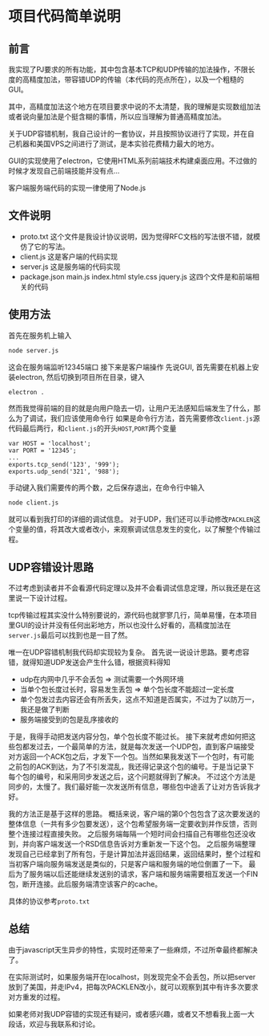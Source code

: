 # 项目代码简单说明

## 前言

我实现了PJ要求的所有功能，其中包含基本TCP和UDP传输的加法操作，不限长度的高精度加法，带容错UDP的传输（本代码的亮点所在），以及一个粗糙的GUI。

其中，高精度加法这个地方在项目要求中说的不太清楚，我的理解是实现数组加法或者说向量加法是个挺含糊的事情，所以应当理解为普通高精度加法。

关于UDP容错机制，我自己设计的一套协议，并且按照协议进行了实现，并在自己机器和美国VPS之间进行了测试，是本实验花费精力最大的地方。

GUI的实现使用了electron，它使用HTML系列前端技术构建桌面应用。不过做的时候才发现自己前端技能并没有点...

客户端服务端代码的实现一律使用了Node.js

## 文件说明

- proto.txt 这个文件是我设计协议说明，因为觉得RFC文档的写法很不错，就模仿了它的写法。
- client.js 这是客户端的代码实现
- server.js 这是服务端的代码实现
- package.json main.js index.html style.css jquery.js 这四个文件是和前端相关的代码

## 使用方法

首先在服务机上输入
```bash
node server.js
```
这会在服务端监听12345端口
接下来是客户端操作
先说GUI, 首先需要在机器上安装electron, 然后切换到项目所在目录，键入
```bash
electron .
```
然而我觉得前端的目的就是向用户隐去一切，让用户无法感知后端发生了什么，那么为了调试，我们应该使用命令行
如果是命令行方法，首先需要修改`client.js`源代码最后两行，和`client.js`的开头`HOST`,`PORT`两个变量
```javasscript
var HOST = 'localhost';
var PORT = '12345';
...
exports.tcp_send('123', '999');
exports.udp_send('321', '988');
```
手动键入我们需要传的两个数，之后保存退出，在命令行中输入
```bash
node client.js
```
就可以看到我打印的详细的调试信息。
对于UDP，我们还可以手动修改`PACKLEN`这个变量的值，将其改大或者改小，来观察调试信息发生的变化，以了解整个传输过程。

## UDP容错设计思路
不过考虑到读者并不会看源代码定理以及并不会看调试信息定理，所以我还是在这里说一下设计过程。

tcp传输过程其实没什么特别要说的，源代码也就寥寥几行，简单易懂，在本项目里GUI的设计并没有任何出彩地方，所以也没什么好看的，高精度加法在`server.js`最后可以找到也是一目了然。

唯一在UDP容错机制我代码却实现较为复杂。
首先说一说设计思路。要考虑容错，就得知道UDP发送会产生什么错，根据资料得知
- udp在内网中几乎不会丢包 => 测试需要一个外网环境
- 当单个包长度过长时，容易发生丢包 => 单个包长度不能超过一定长度
- 单个包发过去内容还会有所丢失，这点不知道是否属实，不过为了以防万一，我还是做了判断
- 服务端接受到的包是乱序接收的

于是，我得手动把发送内容分包，单个包长度不能过长。
接下来就考虑如何把这些包都发过去，一个最简单的方法，就是每次发送一个UDP包，直到客户端接受对方返回一个ACK包之后，才发下一个包。当然如果我发送下一个包时，有可能之前包的ACK到达，为了不引发混乱，我还得记录这个包的编号。于是当记录下每个包的编号，和采用同步发送之后，这个问题就得到了解决。
不过这个方法是同步的，太慢了。我们最好能一次发送所有信息，哪些包中途丢了让对方告诉我才好。

我的方法正是基于这样的思路。
概括来说，客户端的第0个包包含了这次要发送的整体信息（一共有多少包要发送），这个包希望服务端一定要收到并作反馈，否则整个连接过程直接失败。
之后服务端每隔一个短时间会扫描自己有哪些包还没收到，并向客户端发送一个RSD信息告诉对方重新发一下这个包。
之后服务端整理发现自己已经拿到了所有包，于是计算加法并返回结果，返回结果时，整个过程和当初客户端向服务端发送是类似的，只是客户端和服务端的地位倒置了一下。
最后为了服务端以后还能继续发送别的请求，客户端和服务端需要相互发送一个FIN包，断开连接。此后服务端清空该客户的cache。

具体的协议参考`proto.txt`

## 总结

由于javascript天生异步的特性，实现时还带来了一些麻烦，不过所幸最终都解决了。

在实际测试时，如果服务端开在localhost，则发现完全不会丢包，所以把server放到了美国，并走IPv4，把每次PACKLEN改小，就可以观察到其中有许多次要求对方重发的过程。

如果老师对我UDP容错的实现还有疑问，或者感兴趣，或者又不想看我上面一大段话，欢迎与我联系和讨论。

